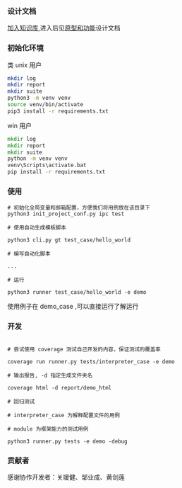 ### 设计文档


[加入知识库](https://www.yuque.com/g/furnace/to7lba/collaborator/join?token=z491mBSt4Iyk4fhP#),进入后见[原型和功能](https://www.yuque.com/furnace/to7lba/cmgoyr)设计文档

### 初始化环境

类 unix 用户

```bash
mkdir log
mkdir report
mkdir suite
python3 -m venv venv
source venv/bin/activate
pip3 install -r requirements.txt
```

win 用户

```bat
mkdir log
mkdir report
mkdir suite
python -m venv venv
venv\Scripts\activate.bat
pip install -r requirements.txt
```

### 使用

```
# 初始化全局变量和邮箱配置，方便我们将用例放在该目录下
python3 init_project_conf.py ipc test

# 使用自动生成模板脚本

python3 cli.py gt test_case/hello_world

# 编写自动化脚本

...

# 运行

python3 runner test_case/hello_world -e demo

```

使用例子在 demo_case ,可以直接运行了解运行

### 开发

```

# 尝试使用 coverage 测试自己开发的内容，保证测试的覆盖率

coverage run runner.py tests/interpreter_case -e demo

# 输出报告, -d 指定生成文件夹名

coverage html -d report/demo_html

# 回归测试

# interpreter_case 为解释配置文件的用例

# module 为框架能力的测试用例

python3 runner.py tests -e demo -debug

```
### 贡献者

感谢协作开发者：关瑷健、邹业成、黄剑莲
